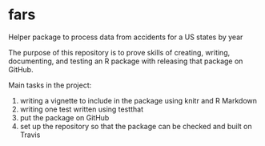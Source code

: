 # fars
Helper package to process data from accidents for a US states by year

The purpose of this repository is to prove skills of creating, writing, 
documenting, and testing an R package with releasing that package on GitHub. 

Main tasks in the project:
1. writing a vignette to include in the package using knitr and R Markdown
2. writing  one test written using testthat
3. put the package on GitHub
4. set up the repository so that the package can be checked and built on Travis
